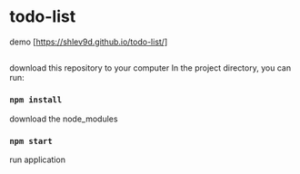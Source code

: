 # todo-list

demo  [https://shlev9d.github.io/todo-list/]

##
download this repository to your computer
In the project directory, you can run:
### `npm install` 
download the node_modules
### `npm start`
run application

